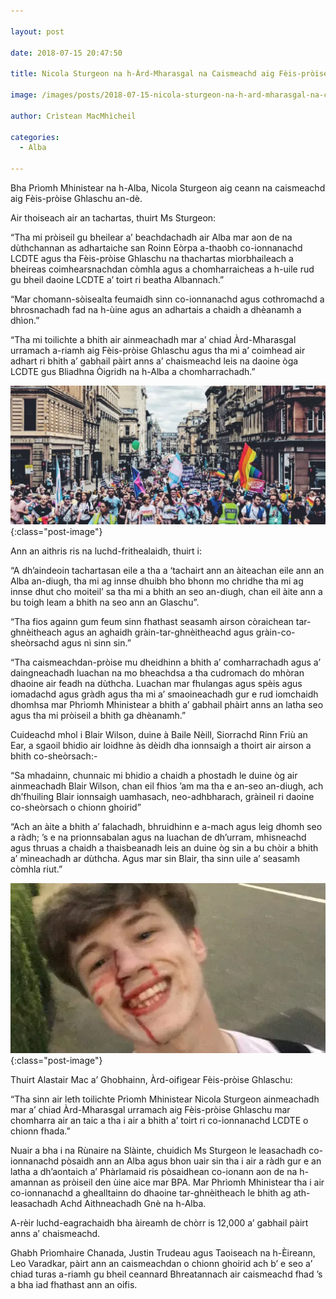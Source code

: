 ```yaml
---

layout: post

date: 2018-07-15 20:47:50

title: Nicola Sturgeon na h-Àrd-Mharasgal na Caismeachd aig Fèis-pròise Ghlaschu

image: /images/posts/2018-07-15-nicola-sturgeon-na-h-ard-mharasgal-na-caismeachd-aig-feis-proise-ghlaschu.webp

author: Crìstean MacMhìcheil

categories:
  - Alba
  
---
```


Bha Prìomh Mhinistear na h-Alba, Nicola Sturgeon aig ceann na caismeachd aig Fèis-pròise Ghlaschu an-dè.

Air thoiseach air an tachartas, thuirt Ms Sturgeon:

&#8220;Tha mi pròiseil gu bheilear a&#8217; beachdachadh air Alba mar aon de na dùthchannan as adhartaiche san Roinn Eòrpa a-thaobh co-ionnanachd LCDTE agus tha Fèis-pròise Ghlaschu na thachartas mìorbhaileach a bheireas coimhearsnachdan còmhla agus a chomharraicheas a h-uile rud gu bheil daoine LCDTE a&#8217; toirt ri beatha Albannach.&#8221;

&#8220;Mar chomann-sòisealta feumaidh sinn co-ionnanachd agus cothromachd a bhrosnachadh fad na h-ùine agus an adhartais a chaidh a dhèanamh a dhìon.&#8221;

&#8220;Tha mi toilichte a bhith air ainmeachadh mar a&#8217; chiad Àrd-Mharasgal urramach a-riamh aig Fèis-pròise Ghlaschu agus tha mi a&#8217; coimhead air adhart ri bhith a&#8217; gabhail pàirt anns a&#8217; chaismeachd leis na daoine òga LCDTE gus Bliadhna Òigridh na h-Alba a chomharrachadh.&#8221;

![](/images/posts/2018-07-15-nicola-sturgeon-na-h-ard-mharasgal-na-caismeachd-aig-feis-proise-ghlaschu-02.webp){:class="post-image"}

Ann an aithris ris na luchd-frithealaidh, thuirt i:

&#8220;A dh&#8217;aindeoin tachartasan eile a tha a &#8216;tachairt ann an àiteachan eile ann an Alba an-diugh, tha mi ag innse dhuibh bho bhonn mo chridhe tha mi ag innse dhut cho moiteil&#8217; sa tha mi a bhith an seo an-diugh, chan eil àite ann a bu toigh leam a bhith na seo ann an Glaschu&#8221;.

&#8220;Tha fios againn gum feum sinn fhathast seasamh airson còraichean tar-ghnèitheach agus an aghaidh gràin-tar-ghnèitheachd agus gràin-co-sheòrsachd agus nì sinn sin.&#8221;

&#8220;Tha caismeachdan-pròise mu dheidhinn a bhith a&#8217; comharrachadh agus a&#8217; daingneachadh luachan na mo bheachdsa a tha cudromach do mhòran dhaoine air feadh na dùthcha. Luachan mar fhulangas agus spèis agus iomadachd agus gràdh agus tha mi a&#8217; smaoineachadh gur e rud iomchaidh dhomhsa mar Phrìomh Mhinistear a bhith a&#8217; gabhail phàirt anns an latha seo agus tha mi pròiseil a bhith ga dhèanamh.&#8221;

Cuideachd mhol i Blair Wilson, duine à Baile Nèill, Siorrachd Rinn Friù an Ear, a sgaoil bhidio air loidhne às dèidh dha ionnsaigh a thoirt air airson a bhith co-sheòrsach:-

&#8220;Sa mhadainn, chunnaic mi bhidio a chaidh a phostadh le duine òg air ainmeachadh Blair Wilson, chan eil fhios &#8217;am ma tha e an-seo an-diugh, ach dh&#8217;fhuiling Blair ionnsaigh uamhasach, neo-adhbharach, gràineil ri daoine co-sheòrsach o chionn ghoirid&#8221;

&#8220;Ach an àite a bhith a&#8217; falachadh, bhruidhinn e a-mach agus leig dhomh seo a ràdh; &#8217;s e na prionnsabalan agus na luachan de dh&#8217;urram, mhisneachd agus thruas a chaidh a thaisbeanadh leis an duine òg sin a bu chòir a bhith a&#8217; mìneachadh ar dùthcha. Agus mar sin Blair, tha sinn uile a&#8217; seasamh còmhla riut.&#8221;

![](/images/posts/2018-07-15-nicola-sturgeon-na-h-ard-mharasgal-na-caismeachd-aig-feis-proise-ghlaschu-03.webp){:class="post-image"}

Thuirt Alastair Mac a&#8217; Ghobhainn, Àrd-oifigear Fèis-pròise Ghlaschu:

&#8220;Tha sinn air leth toilichte Prìomh Mhinistear Nicola Sturgeon ainmeachadh mar a&#8217; chiad Àrd-Mharasgal urramach aig Fèis-pròise Ghlaschu mar chomharra air an taic a tha i air a bhith a&#8217; toirt ri co-ionnanachd LCDTE o chionn fhada.&#8221;

Nuair a bha i na Rùnaire na Slàinte, chuidich Ms Sturgeon le leasachadh co-ionnanachd pòsaidh ann an Alba agus bhon uair sin tha i air a ràdh gur e an latha a dh&#8217;aontaich a&#8217; Phàrlamaid ris pòsaidhean co-ionann aon de na h-amannan as pròiseil den ùine aice mar BPA. Mar Phrìomh Mhinistear tha i air co-ionnanachd a ghealltainn do dhaoine tar-ghnèitheach le bhith ag ath-leasachadh Achd Aithneachadh Gnè na h-Alba.

A-rèir luchd-eagrachaidh bha àireamh de chòrr is 12,000 a&#8217; gabhail pàirt anns a&#8217; chaismeachd.

Ghabh Prìomhaire Chanada, Justin Trudeau agus Taoiseach na h-Èireann, Leo Varadkar, pàirt ann an caismeachdan o chionn ghoirid ach b&#8217; e seo a&#8217; chiad turas a-riamh gu bheil ceannard Bhreatannach air caismeachd fhad &#8217;s a bha iad fhathast ann an oifis.
